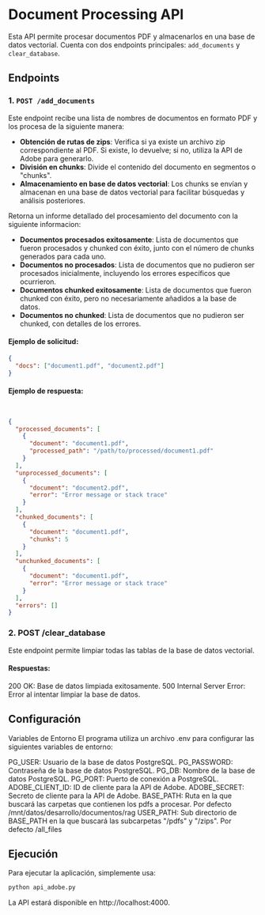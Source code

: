 # Document Processing API

Esta API permite procesar documentos PDF y almacenarlos en una base de datos vectorial. Cuenta con dos endpoints principales: `add_documents` y `clear_database`.

## Endpoints

### 1. `POST /add_documents`
Este endpoint recibe una lista de nombres de documentos en formato PDF y los procesa de la siguiente manera:

- **Obtención de rutas de zips**: Verifica si ya existe un archivo zip correspondiente al PDF. Si existe, lo devuelve; si no, utiliza la API de Adobe para generarlo.
- **División en chunks**: Divide el contenido del documento en segmentos o "chunks".
- **Almacenamiento en base de datos vectorial**: Los chunks se envían y almacenan en una base de datos vectorial para facilitar búsquedas y análisis posteriores.

Retorna un informe detallado del procesamiento del documento con la siguiente informacion:

- **Documentos procesados exitosamente**: Lista de documentos que fueron procesados y chunked con éxito, junto con el número de chunks generados para cada uno.
- **Documentos no procesados**: Lista de documentos que no pudieron ser procesados inicialmente, incluyendo los errores específicos que ocurrieron.
- **Documentos chunked exitosamente**: Lista de documentos que fueron chunked con éxito, pero no necesariamente añadidos a la base de datos.
- **Documentos no chunked**: Lista de documentos que no pudieron ser chunked, con detalles de los errores.


#### Ejemplo de solicitud:
```json
{
  "docs": ["document1.pdf", "document2.pdf"]
}
```

#### Ejemplo de respuesta:
```json


{
  "processed_documents": [
    {
      "document": "document1.pdf",
      "processed_path": "/path/to/processed/document1.pdf"
    }
  ],
  "unprocessed_documents": [
    {
      "document": "document2.pdf",
      "error": "Error message or stack trace"
    }
  ],
  "chunked_documents": [
    {
      "document": "document1.pdf",
      "chunks": 5
    }
  ],
  "unchunked_documents": [
    {
      "document": "document1.pdf",
      "error": "Error message or stack trace"
    }
  ],
  "errors": []
}
```

### 2. POST /clear_database
Este endpoint permite limpiar todas las tablas de la base de datos vectorial.

#### Respuestas:
200 OK: Base de datos limpiada exitosamente.
500 Internal Server Error: Error al intentar limpiar la base de datos.


## Configuración
Variables de Entorno
El programa utiliza un archivo .env para configurar las siguientes variables de entorno:

PG_USER: Usuario de la base de datos PostgreSQL.
PG_PASSWORD: Contraseña de la base de datos PostgreSQL.
PG_DB: Nombre de la base de datos PostgreSQL.
PG_PORT: Puerto de conexión a PostgreSQL.
ADOBE_CLIENT_ID: ID de cliente para la API de Adobe.
ADOBE_SECRET: Secreto de cliente para la API de Adobe.
BASE_PATH: Ruta en la que buscará las carpetas que contienen los pdfs a procesar. Por defecto /mnt/datos/desarrollo/documentos/rag
USER_PATH: Sub directorio de BASE_PATH en la que buscará las subcarpetas "/pdfs" y "/zips". Por defecto /all_files

## Ejecución
Para ejecutar la aplicación, simplemente usa:

``` bash
python api_adobe.py
```

La API estará disponible en http://localhost:4000.
